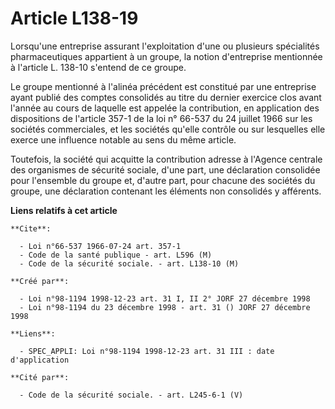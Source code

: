# Article L138-19

Lorsqu'une entreprise assurant l'exploitation d'une ou plusieurs spécialités pharmaceutiques appartient à un groupe, la
notion d'entreprise mentionnée à l'article L. 138-10 s'entend de ce groupe.

Le groupe mentionné à l'alinéa précédent est constitué par une entreprise ayant publié des comptes consolidés au titre du
dernier exercice clos avant l'année au cours de laquelle est appelée la contribution, en application des dispositions de
l'article 357-1 de la loi n° 66-537 du 24 juillet 1966 sur les sociétés commerciales, et les sociétés qu'elle contrôle ou sur
lesquelles elle exerce une influence notable au sens du même article.

Toutefois, la société qui acquitte la contribution adresse à l'Agence centrale des organismes de sécurité sociale, d'une
part, une déclaration consolidée pour l'ensemble du groupe et, d'autre part, pour chacune des sociétés du groupe, une
déclaration contenant les éléments non consolidés y afférents.

**Liens relatifs à cet article**

	**Cite**:

	  - Loi n°66-537 1966-07-24 art. 357-1
	  - Code de la santé publique - art. L596 (M)
	  - Code de la sécurité sociale. - art. L138-10 (M)

	**Créé par**:

	  - Loi n°98-1194 1998-12-23 art. 31 I, II 2° JORF 27 décembre 1998
	  - Loi n°98-1194 du 23 décembre 1998 - art. 31 () JORF 27 décembre 1998

	**Liens**:

	  - SPEC_APPLI: Loi n°98-1194 1998-12-23 art. 31 III : date d'application

	**Cité par**:

	  - Code de la sécurité sociale. - art. L245-6-1 (V)
